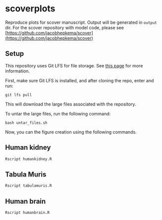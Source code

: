 # scoverplots
Reproduce plots for scover manuscript. Output will be generated in `output` dir. For the scover repository with model code, please see [https://github.com/jacobhepkema/scover](https://github.com/jacobhepkema/scover)

## Setup

This repository uses Git LFS for file storage. See [this page](https://git-lfs.com/) for more information.

First, make sure Git LFS is installed, and after cloning the repo, enter and run:
```
git lfs pull
```
This will download the large files associated with the repository.

To untar the large files, run the following command:
```
bash untar_files.sh
```

Now, you can the figure creation using the following commands.

## Human kidney

```bash
Rscript humankidney.R
```

## Tabula Muris

```bash
Rscript tabulamuris.R
```

## Human brain

```bash
Rscript humanbrain.R
```

